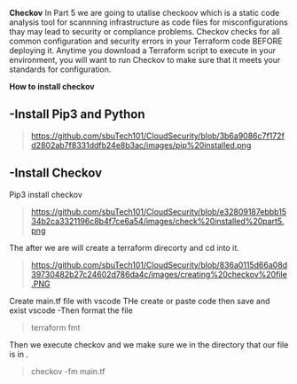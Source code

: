 **Checkov** 
In Part 5 we are going to utalise checkoov which is a static code analysis tool for scannning infrastructure as code files for misconfigurations thay may lead to security or compliance problems.
Checkov checks for all common configuration and security errors in your Terraform code BEFORE deploying it.  Anytime you download a Terraform script to execute in your environment, you will want to run Checkov to make sure that it meets your standards for configuration.


**How to install checkov**

-Install Pip3 and Python 
-

>https://github.com/sbuTech101/CloudSecurity/blob/3b6a9086c7f172fd2802ab7f8331ddfb24e8b3ac/images/pip%20installed.png

-Install Checkov
- 
Pip3 install checkov

>https://github.com/sbuTech101/CloudSecurity/blob/e32809187ebbb1534b2ca3321196c8b4f7ce6a54/images/check%20installed%20part5.png

The after we are will create a terraform direcorty and cd into it.

>https://github.com/sbuTech101/CloudSecurity/blob/836a0115d66a08d39730482b27c24602d786da4c/images/creating%20checkov%20file.PNG

Create  main.tf file with vscode 
THe create or paste code then save and exist vscode 
-Then format the file
>terraform fmt

Then we execute checkov and we make sure we in the directory that our file is in .

>checkov -fm main.tf 
